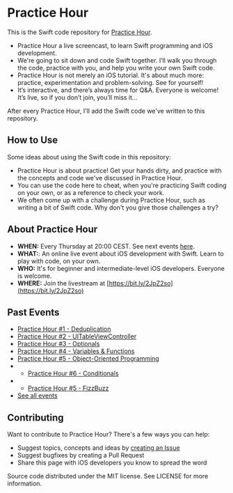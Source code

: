 # Practice Hour

This is the Swift code repository for [Practice Hour](https://learnappmaking.com/live).

- Practice Hour a live screencast, to learn Swift programming and iOS development.
- We're going to sit down and code Swift together. I’ll walk you through the code, practice with you, and help you write your own Swift code.
- Practice Hour is not merely an iOS tutorial. It's about much more: practice, experimentation and problem-solving. See for yourself!
- It’s interactive, and there’s always time for Q&A. Everyone is welcome! It’s live, so if you don’t join, you’ll miss it...

After every Practice Hour, I'll add the Swift code we've written to this repository.

## How to Use

Some ideas about using the Swift code in this repository:

- Practice Hour is about practice! Get your hands dirty, and practice with the concepts and code we've discussed in Practice Hour.
- You can use the code here to cheat, when you're practicing Swift coding on your own, or as a reference to check your work.
- We often come up with a challenge during Practice Hour, such as writing a bit of Swift code. Why don't you give those challenges a try?

## About Practice Hour

- **WHEN:** Every Thursday at 20:00 CEST. See next events [here](https://learnappmaking.com/live).
- **WHAT:**: An online live event about iOS development with Swift. Learn to play with code, on your own.
- **WHO:**  It's for beginner and intermediate-level iOS developers. Everyone is welcome.
- **WHERE:** Join the livestream at [https://bit.ly/2JpZ2so](https://bit.ly/2JpZ2so)

## Past Events

- [Practice Hour #1 - Deduplication](https://www.youtube.com/watch?v=6lmnuOLdWCA)
- [Practice Hour #2 - UITableViewController](https://www.youtube.com/watch?v=dNeevgXC9ks)
- [Practice Hour #3 - Optionals](https://www.youtube.com/watch?v=0ggih3QGZAQ)
- [Practice Hour #4 - Variables & Functions](https://www.youtube.com/watch?v=5y0I9U8nceM)
- [Practice Hour #5 - Object-Oriented Programming](https://www.youtube.com/watch?v=icDiMClFwJE)
- - [Practice Hour #6 - Conditionals](https://www.youtube.com/watch?v=uzgl5wOkHgU)
- - [Practice Hour #5 - FizzBuzz](https://www.youtube.com/watch?v=1eqtpqaw0XM)
- [See all events](https://learnappmaking.com/live/)

## Contributing

Want to contribute to Practice Hour? There's a few ways you can help:

- Suggest topics, concepts and ideas by [creating an Issue](https://github.com/reinder42/PracticeHour/issues)
- Suggest bugfixes by creating a Pull Request
- Share this page with iOS developers you know to spread the word

Source code distributed under the MIT license. See LICENSE for more information.

